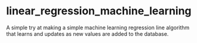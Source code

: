 # linear_regression_machine_learning

A simple try at making a simple machine learning regression line algorithm that learns and updates as new values are added to the database.
